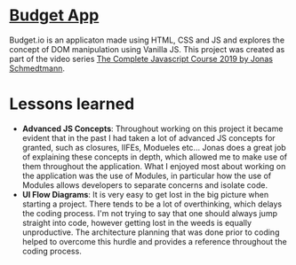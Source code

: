 # [Budget App](https://raw.githack.com/tomzacchia/budget.io/master/index.html)
Budget.io is an applicaton made using HTML, CSS and JS and explores the concept of 
DOM manipulation using Vanilla JS. This project was created as part of the video series 
[The Complete Javascript Course 2019 by Jonas Schmedtmann](https://www.udemy.com/course/the-complete-javascript-course/).

# Lessons learned
- **Advanced JS Concepts**:  Throughout working on this project it became evident that in the past I had taken a lot of advanced JS concepts for granted, such as closures, IIFEs, Modueles etc... Jonas does a great job of explaining these concepts in depth, which allowed me to make use of them throughout the application. What I enjoyed most about working on the application was the use of Modules, in particular how the use of Modules allows developers to separate concerns and isolate code.
- **UI Flow Diagrams**: It is very easy to get lost in the big picture when starting a project. There tends to be a lot of overthinking, which delays the coding process. I'm not trying to say that one should always jump straight into code, however getting lost in the weeds is equally unproductive. The architecture planning that was done prior to coding helped to overcome this hurdle and provides a reference throughout the coding process.


